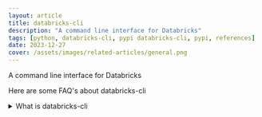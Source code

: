 ```yaml
---
layout: article
title: databricks-cli
description: "A command line interface for Databricks"
tags: [python, databricks-cli, pypi databricks-cli, pypi, references]
date: 2023-12-27
cover: /assets/images/related-articles/general.png
---
```


A command line interface for Databricks

Here are some FAQ's about databricks-cli
<details>
<summary>What is databricks-cli</summary>
A command line interface for Databricks
</details>
